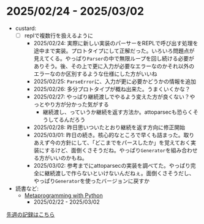 # 2025/02/24 - 2025/03/02

- custard:
    - [ ] replで複数行を扱えるように
        - 2025/02/24: 実際に新しい実装のパーサーをREPLで呼び出す処理を途中まで実装。プロトタイプにして正解だった。いろいろ問題点が見えてくる。やっぱり`Parser`の中で無限ループを回し続ける必要がありそう。後、その上で更に入力が必要なエラーなのかそれ以外のエラーなのか区別するような仕様にした方がいいね
        - 2025/02/25: `ParseError`に、入力が更に必要かどうかの情報を追加
        - 2025/02/26: 多分プロトタイプが概ね出来た。うまくいくかな？
        - 2025/02/27: やっぱり継続渡しでやるよう変えた方が良くない？やっとやり方が分かった気がする
            - 継続渡し、っていうか継続を返す方法か。attoparsecも恐らくそうしてるんだろう
        - 2025/02/28: 昨日思いついたとおり継続を返す方向に修正開始
        - 2025/03/01: 昨日の続き。核心的なところで早くも詰まった。取りあえず今の方針にして、「どこまでをパースしたか」を覚えておく実装にするけど、面倒くさそうだね。やっぱり`Generator`を組み合わせる方がいいのかもね。
        - 2025/03/02: 参考までにattoparsecの実装を調べてた。やっぱり完全に継続渡しで作らないといけないんだねぇ。面倒くさそうだし、やっぱり`Generator`を使ったバージョンに戻すか
- 読書など:
    - [Metaprogramming with Python](https://www.packtpub.com/en-us/product/metaprogramming-with-python-9781838554651)
        - 2025/02/22 - 2025/03/02

[先週の記録はこちら](https://github.com/igrep/daily-commits/blob/10edc8a7acacbea492c70f176496207c547816cf/yesterday.md)
